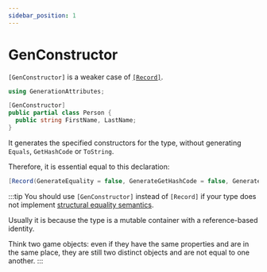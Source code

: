 ```yaml
---
sidebar_position: 1
---
```


# GenConstructor

`[GenConstructor]` is a weaker case of [`[Record]`](records.md).

```cs
using GenerationAttributes;

[GenConstructor]
public partial class Person {
  public string FirstName, LastName;
}
```

It generates the specified constructors for the type, without generating `Equals`, `GetHashCode` or `ToString`.

Therefore, it is essential equal to this declaration:
```cs
[Record(GenerateEquality = false, GenerateGetHashCode = false, GenerateToString = false)]
```

:::tip
You should use `[GenConstructor]` instead of `[Record]` if your type does not implement [structural equality semantics](https://learn.microsoft.com/en-us/dotnet/csharp/programming-guide/statements-expressions-operators/equality-comparisons#value-equality).

Usually it is because the type is a mutable container with a reference-based identity.

Think two game objects: even if they have the same properties and are in the same place, they are still two distinct objects and are not equal to one another.
:::